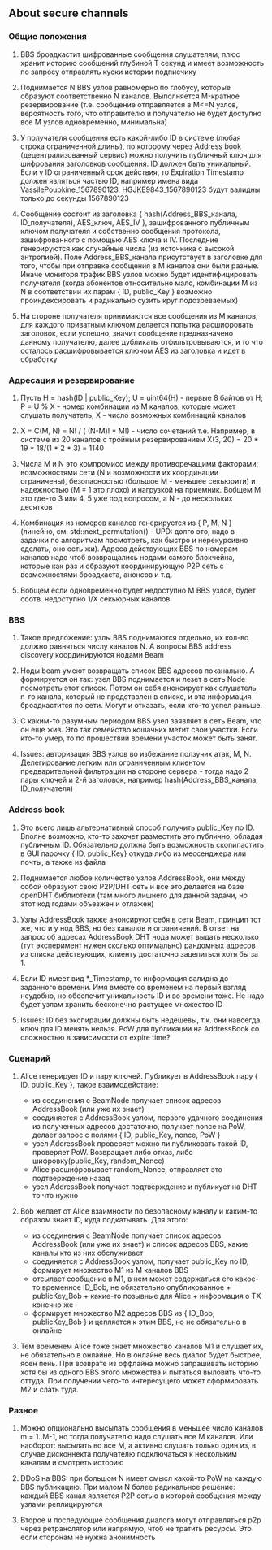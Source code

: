 ## About secure channels

### Общие положения

1. BBS броадкастит шифрованные сообщения слушателям, плюс хранит историю сообщений глубиной T секунд и имеет возможность по запросу отправлять куски истории подписчику

2. Поднимается N BBS узлов равномерно по глобусу, которые образуют соответственно N каналов. Выполняется M-кратное резервирование (т.е. сообщение отправляется в M<=N узлов, вероятность того, что отправителю и получателю не будет доступно все M узлов одновременно, минимальна)

3. У получателя сообщения есть какой-либо ID в системе (любая строка ограниченной длины), по которому через Address book (децентрализованный сервис) можно получить публичный ключ для шифрования заголовков сообщения. ID должен быть уникальный. Если у ID ограниченный срок действия, то Expiration Timestamp должен являться частью ID, например имена вида VassilePoupkine_1567890123, HGJKE9843_1567890123 будут валидны только до секунды 1567890123

4. Сообщение состоит из заголовка { hash(Address_BBS_канала, ID_получателя), AES_ключ, AES_IV }, зашифрованного публичным ключом получателя и собственно сообщения протокола, зашифрованного с помощью AES ключа и IV. Последние генерируются как случайные числа (из источника с высокой энтропией). Поле Address_BBS_канала присутствует в заголовке для того, чтобы при отправке сообщения в M каналов они были разные. Иначе мониторя трафик BBS узлов можно будет идентифицировать получателя (когда абонентов относительно мало, комбинации M из N в соответствии их парам { ID, public_Key } возможно проиндексировать и радикально сузить круг подозреваемых)

5. На стороне получателя принимаются все сообщения из M каналов, для каждого приватным ключом делается попытка расшифровать заголовок, если успешно, значит сообщение предназначено данному получателю, далее дубликаты отфильтровываются, и то что осталось расшифровывается ключом AES из заголовка и идет в обработку

### Адресация и резервирование

1. Пусть H = hash(ID | public_Key); U = uint64(H) - первые 8 байтов от H; P = U % X - номер комбинации из M каналов, которые может слушать получатель, Х - число возможных комбинаций каналов

2. X = C(M, N) = N! / ( (N-M)! * M!) - число сочетаний т.е. Например, в системе из 20 каналов с тройным резервированием X(3, 20) = 20 * 19 * 18/(1 * 2 * 3) = 1140

3. Числа M и N это компромисс между противоречащими факторами: возможностями сети (N и возможности их координации ограничены), безопасностью (большое M - меньшее секьюрити) и надежностью (M = 1 это плохо) и нагрузкой на приемник. Вобщем М это где-то 3 или 4, 5 уже под вопросом, а N - до нескольких десятков

4. Комбинация из номеров каналов генерируется из { P, M, N } (линейно, см. std::next_permutation() - UPD: долго это, надо в задачки по алгоритмам посмотреть, как быстро и нерекурсивно сделать, оно есть жи). Адреса действующих BBS по номерам каналов надо чтоб возвращались нодами самого блокчейна, которые как раз и образуют координирующую P2P сеть с возможностями броадкаста, анонсов и т.д.

5. Вобщем если одновременно будет недоступно M BBS узлов, будет соотв. недоступно 1/Х секьюрных каналов

### BBS

1. Такое предложение: узлы BBS поднимаются отдельно, их кол-во должно равняться числу каналов N. А вопросы BBS address discovery координируются нодами Beam

2. Ноды beam умеют возвращать список BBS адресов поканально. А формируется он так: узел BBS поднимается и лезет в сеть Node посмотреть этот список. Потом он себя анонсирует как слушатель n-го канала, который не представлен в списке, и эта информация броадкастится по сети. Могут и отказать, если кто-то успел раньше.

3. С каким-то разумным периодом BBS узел заявляет в сеть Beam, что он еще жив. Это так семейство кошачьих метит свои участки. Если кто-то умер, то по прошествии времени участок может быть занят.

4. Issues: авторизация BBS узлов во избежание ползучих атак, M, N. Делегирование легким или ограниченным клиентом предварительной фильтрации на стороне сервера - тогда надо 2 пары ключей и 2-й заголовок, например hash(Address_BBS_канала, ID_получателя)

### Address book

1. Это всего лишь альтернативный способ получить public_Key по ID. Вполне возможно, кто-то захочет разместить это публично, обладая публичным ID. Обязательно должна быть возможность скопипастить в GUI парочку { ID, public_Key} откуда либо из мессенджера или почты, а также из файла

2. Поднимается любое количество узлов AddressBook, они между собой образуют свою P2P/DHT сеть и все это делается на базе openDHT библиотеки (там много лишнего для данной задачи, но этот код годами объезжен и отлажен)

3. Узлы AddressBook также анонсируют себя в сети Beam, принцип тот же, что и у нод BBS, но без каналов и ограничений. В ответ на запрос об адресах AddressBook DHT нода может выдать несколько (тут эксперимент нужен сколько оптимально) рандомных адресов из списка действующих, клиенту достаточно зацепиться хотя бы за 1.

4. Если ID имеет вид *_Timestamp, то информация валидна до заданного времени. Имя вместе со временем на первый взгляд неудобно, но обеспечит уникальность ID и во времени тоже. Не надо будет узлам хранить бесконечно растущее множество ID

5. Issues: ID без экспирации должны быть недешевы, т.к. они навсегда, ключ для ID менять нельзя. PoW для публикации на AddressBook со сложностью в зависимости от expire time?

### Сценарий

1. Alice генерирует ID и пару ключей. Публикует в AddressBook пару { ID, public_Key }, такое взаимодействие:
	* из соединения с BeamNode получает список адресов AddressBook (или уже их знает)
	* соединяется с AddressBook узлом, первого удачного соединения из полученных адресов достаточно, получает nonce на PoW, делает запрос с полями { ID, public_Key, nonce, PoW }
	* узел AddressBook проверяет можно ли публиковать такой ID, проверяет PoW. Возвращает либо отказ, либо шифровку(public_Key, random_Nonce)
	* Alice расшифровывает random_Nonce, отправляет это подтверждение назад
	* узел AddressBook получает подтверждение и публикует на DHT то что нужно

2. Bob желает от Alice взаимности по безопасному каналу и каким-то образом знает ID, куда подкатывать. Для этого:
	* из соединения с BeamNode получает список адресов AddressBook (или уже их знает) и список адресов BBS, какие каналы кто из них обслуживает
	* соединяется с AddressBook узлом, получает public_Key по ID, формирует множество M1 из M каналов BBS
	* отсылает сообщение в M1, в нем может содержаться его какое-то временное ID_Bob, не обязательно опубликованное + publicKey_Bob + какие-то позывные для Alice + информация о TX конечно же
	* формирует множество M2 адресов BBS из { ID_Bob, publicKey_Bob } и цепляется к этим BBS, но не обязательно в онлайне

3. Тем временем Alice тоже знает множество каналов M1 и слушает их, не обязательно в онлайне. Но в онлайне весь диалог будет быстрее, ясен пень. При возврате из оффлайна можно запрашивать историю хотя бы из одного BBS этого множества и пытаться выловить что-то оттуда. При получении чего-то интересущего может сформировать M2 и слать туда.

### Разное

1. Можно опционально высылать сообщения в меньшее число каналов m = 1..M-1, но тогда получателю надо слушать все M каналов. Или наоборот: высылать во все M, а активно слушать только один из, в случае дисконнекта получателю подключаться к нескольким каналам и смотреть историю

2. DDoS на BBS: при большом N имеет смысл какой-то PoW на каждую BBS публикацию. При малом N более радикальное решение: каждый BBS канал является P2P сетью в которой сообщения между узлами реплицируются

3. Второе и последующие сообщения диалога могут отправляться p2p через ретранслятор или напрямую, чтоб не тратить ресурсы. Это если сторонам не нужна анонимность